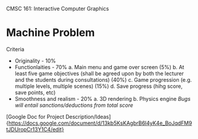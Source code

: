 CMSC 161: Interactive Computer Graphics
# Machine Problem

Criteria
* Originality - 10%
* Functionlaities - 70%
  a. Main menu and game over screen (5%)
  b. At least five game objectives (shall be agreed upon by both the lecturer  and the students during consultations) (40%)
  c. Game progression (e.g. multiple levels, multiple scenes) (15%)
  d. Save progress (hihg score, save points, etc)
* Smoothness and realism - 20%
  a. 3D rendering
  b. Physics engine
*Bugs will entail sanctions/deductions from total score*

[Google Doc for Project Description/Ideas]{https://docs.google.com/document/d/13kb5KsKAgbrB6l4yK4e_BoJqdFM9tJDUropCr13Y1C4/edit}

